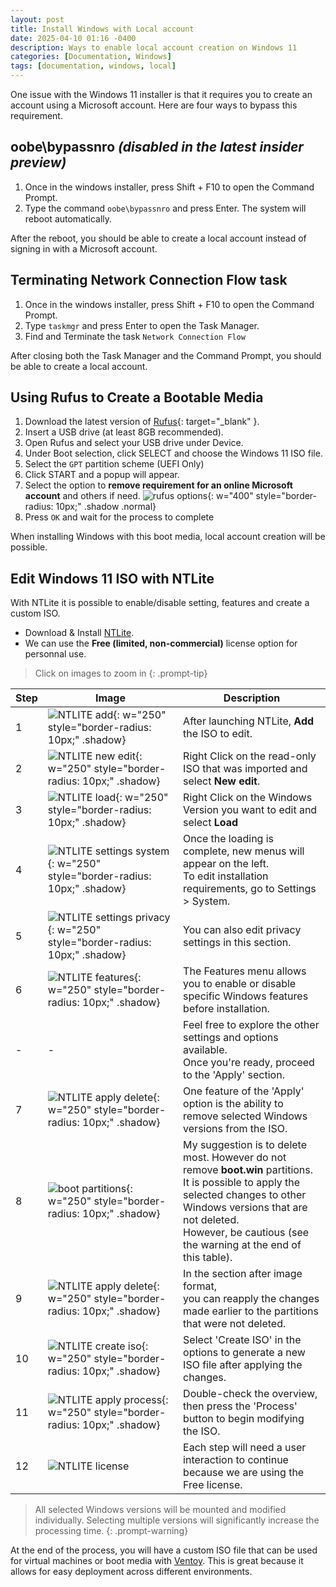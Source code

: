 ```yaml
---
layout: post
title: Install Windows with Local account
date: 2025-04-10 01:16 -0400
description: Ways to enable local account creation on Windows 11
categories: [Documentation, Windows]
tags: [documentation, windows, local]
---
```


One issue with the Windows 11 installer is that it requires you to create an account using a Microsoft account. Here are four ways to bypass this requirement.

## oobe\bypassnro _(disabled in the latest insider preview)_


1. Once in the windows installer, press Shift + F10 to open the Command Prompt.
1. Type the command `oobe\bypassnro` and press Enter. The system will reboot automatically.

After the reboot, you should be able to create a local account instead of signing in with a Microsoft account.

## Terminating **Network Connection Flow** task

1. Once in the windows installer, press Shift + F10 to open the Command Prompt.
1. Type `taskmgr` and press Enter to open the Task Manager.
1. Find and Terminate the task `Network Connection Flow`

After closing both the Task Manager and the Command Prompt, you should be able to create a local account.

## Using **Rufus** to Create a Bootable Media

1. Download the latest version of [Rufus](https://rufus.ie/en/){: target="_blank" }.
1. Insert a USB drive (at least 8GB recommended).
1. Open Rufus and select your USB drive under Device.
1. Under Boot selection, click SELECT and choose the Windows 11 ISO file.
1. Select the `GPT` partition scheme (UEFI Only)
1. Click START and a popup will appear.
1. Select the option to **remove requirement for an online Microsoft account** and others if need.
![rufus options](/assets/img/rufus.png){: w="400" style="border-radius: 10px;" .shadow .normal}
1. Press `OK` and wait for the process to complete

When installing Windows with this boot media, local account creation will be possible.

## Edit Windows 11 ISO with NTLite

With NTLite it is possible to enable/disable setting, features and create a custom ISO.

- Download & Install [NTLite](https://www.ntlite.com/download/).
- We can use the **Free (limited, non-commercial)** license option for personnal use.

> Click on images to zoom in
{: .prompt-tip}

Step|Image|Description
-|-|-
1|![NTLITE add](/assets/img/windows/ntlite-add.png){: w="250" style="border-radius: 10px;" .shadow}|After launching NTLite, **Add** the ISO to edit.
2|![NTLITE new edit](/assets/img/windows/ntlite-new-edit.png){: w="250" style="border-radius: 10px;" .shadow}|Right Click on the read-only ISO that was imported and select **New edit**.
3|![NTLITE load](/assets/img/windows/ntlite-load.png){: w="250" style="border-radius: 10px;" .shadow}| Right Click on the Windows Version you want to edit and select **Load**
4|![NTLITE settings system](/assets/img/windows/ntlite-system.png){: w="250" style="border-radius: 10px;" .shadow}| Once the loading is complete, new menus will appear on the left.<br>To edit installation requirements, go to Settings > System.
5|![NTLITE settings privacy](/assets/img/windows/ntlite-privacy.png){: w="250" style="border-radius: 10px;" .shadow}| You can also edit privacy settings in this section.
6|![NTLITE features](/assets/img/windows/ntlite-features.png){: w="250" style="border-radius: 10px;" .shadow}| The Features menu allows you to enable or disable specific Windows features before installation.
-|-|Feel free to explore the other settings and options available.<br>Once you're ready, proceed to the 'Apply' section.
7|![NTLITE apply delete](/assets/img/windows/apply-delete.png){: w="250" style="border-radius: 10px;" .shadow}| One feature of the 'Apply' option is the ability to remove selected Windows versions from the ISO.
8|![boot partitions](/assets/img/windows/boot.png){: w="250" style="border-radius: 10px;" .shadow}|My suggestion is to delete most. However do not remove **boot.win** partitions.<br>It is possible to apply the selected changes to other Windows versions that are not deleted.<br>However, be cautious (see the warning at the end of this table).
9|![NTLITE apply delete](/assets/img/windows/apply-reapply.png){: w="250" style="border-radius: 10px;" .shadow}| In the section after image format,<br>you can reapply the changes made earlier to the partitions that were not deleted.
10|![NTLITE create iso](/assets/img/windows/apply-create-iso.png){: w="250" style="border-radius: 10px;" .shadow}| Select 'Create ISO' in the options to generate a new ISO file after applying the changes.
11|![NTLITE apply process](/assets/img/windows/apply-process.png){: w="250" style="border-radius: 10px;" .shadow}| Double-check the overview, then press the 'Process' button to begin modifying the ISO.
12|![NTLITE license](/assets/img/windows/premium-feature.png)|Each step will need a user interaction to continue because we are using the Free license.

> All selected Windows versions will be mounted and modified individually. Selecting multiple versions will significantly increase the processing time.
{: .prompt-warning}

At the end of the process, you will have a custom ISO file that can be used for virtual machines or boot media with [Ventoy](https://www.ventoy.net/). This is great because it allows for easy deployment across different environments.